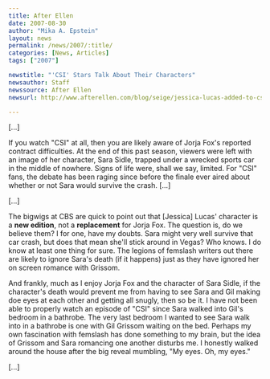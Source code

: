 ```yaml
---
title: After Ellen
date: 2007-08-30
author: "Mika A. Epstein"
layout: news
permalink: /news/2007/:title/
categories: [News, Articles]
tags: ["2007"]

newstitle: "'CSI' Stars Talk About Their Characters"
newsauthor: Staff
newssource: After Ellen
newsurl: http://www.afterellen.com/blog/seige/jessica-lucas-added-to-csi

---
```


[...]

If you watch "CSI" at all, then you are likely aware of Jorja Fox's reported contract difficulties. At the end of this past season, viewers were left with an image of her character, Sara Sidle, trapped under a wrecked sports car in the middle of nowhere. Signs of life were, shall we say, limited. For "CSI" fans, the debate has been raging since before the finale ever aired about whether or not Sara would survive the crash. [...]

[...]

The bigwigs at CBS are quick to point out that [Jessica] Lucas' character is a **new edition**, not a **replacement** for Jorja Fox. The question is, do we believe them? I for one, have my doubts. Sara might very well survive that car crash, but does that mean she'll stick around in Vegas? Who knows. I do know at least one thing for sure. The legions of femslash writers out there are likely to ignore Sara's death (if it happens) just as they have ignored her on screen romance with Grissom.

And frankly, much as I enjoy Jorja Fox and the character of Sara Sidle, if the character's death would prevent me from having to see Sara and Gil making doe eyes at each other and getting all snugly, then so be it. I have not been able to properly watch an episode of "CSI" since Sara walked into Gil's bedroom in a bathrobe. The very last bedroom I wanted to see Sara walk into in a bathrobe is one with Gil Grissom waiting on the bed. Perhaps my own fascination with femslash has done something to my brain, but the idea of Grissom and Sara romancing one another disturbs me. I honestly walked around the house after the big reveal mumbling, "My eyes. Oh, my eyes."

[...]

